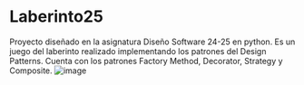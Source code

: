 # Laberinto25
Proyecto diseñado en la asignatura Diseño Software 24-25 en python. Es un juego del laberinto realizado implementando los patrones del Design Patterns. Cuenta con los patrones Factory Method, Decorator, Strategy y Composite.
![image](https://github.com/user-attachments/assets/ffe644ff-286e-417a-b7aa-a9635711fe06)

